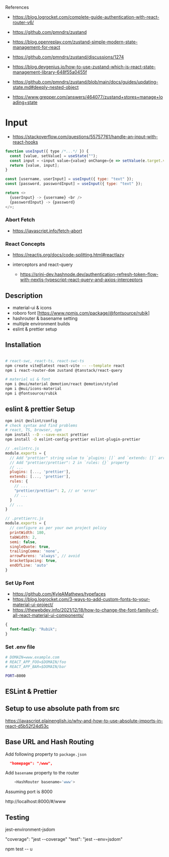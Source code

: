 References

- https://blog.logrocket.com/complete-guide-authentication-with-react-router-v6/
- https://github.com/pmndrs/zustand
- https://blog.openreplay.com/zustand-simple-modern-state-management-for-react

- https://github.com/pmndrs/zustand/discussions/1274
- https://blog.devgenius.io/how-to-use-zustand-which-is-react-state-management-library-648f55a0455f
- https://github.com/pmndrs/zustand/blob/main/docs/guides/updating-state.md#deeply-nested-object

- https://www.grepper.com/answers/464077/zustand+stores+manage+loading+state

# Input

- https://stackoverflow.com/questions/55757761/handle-an-input-with-react-hooks

```js
function useInput({ type /*...*/ }) {
  const [value, setValue] = useState("");
  const input = <input value={value} onChange={e => setValue(e.target.value)} type={type} />;
  return [value, input];
}

const [username, userInput] = useInput({ type: "text" });
const [password, passwordInput] = useInput({ type: "text" });

return <>
  {userInput} -> {username} <br />
  {passwordInput} -> {password}
</>;
```

### Abort Fetch

- https://javascript.info/fetch-abort

### React Concepts

- https://reactjs.org/docs/code-splitting.html#reactlazy

- interceptors and react-query
  - https://srini-dev.hashnode.dev/authentication-refresh-token-flow-with-nextjs-typescript-react-query-and-axios-interceptors




## Description

- material-ui & icons
- roboro font [https://www.npmjs.com/package/@fontsource/rubik]
- hashrouter & basename setting
- multiple environment builds
- eslint & prettier setup

## Installation

```bash

# react-swc, react-ts, react-swc-ts
npm create vite@latest react-vite -- --template react
npm i react-router-dom zustand @tanstack/react-query

# material ui & font
npm i @mui/material @emotion/react @emotion/styled
npm i @mui/icons-material
npm i @fontsource/rubik
```

## eslint & prettier Setup

```bash
npm init @eslint/config
# check syntax and find problems
# react, TS, browser, npm
npm install --D --save-exact prettier
npm install -D eslint-config-prettier eslint-plugin-prettier
```



```js
// .eslintrc.js
module.exports = {
  // Add "prettier" string value to `plugins: []` and `extends: []` array
  // Add "prettier/prettier": 2 in `rules: {}` property
  // ...
  plugins: [..., 'prettier'],
  extends: [..., 'prettier'],
  rules: {
    // ...
    "prettier/prettier": 2, // or 'error'
    // ...
  }
  // ...
}
```

```js
// .prettierrc.js
module.exports = {
  // configure as per your own project policy
  printWidth: 180,
  tabWidth: 2,
  semi: false,
  singleQuote: true,
  trailingComma: 'none',
  arrowParens: 'always', // avoid
  bracketSpacing: true,
  endOfLine: 'auto'
}
```

### Set Up Font

- https://github.com/KyleAMathews/typefaces
- https://blog.logrocket.com/3-ways-to-add-custom-fonts-to-your-material-ui-project/
- https://thewebdev.info/2021/12/18/how-to-change-the-font-family-of-all-react-material-ui-components/

```css
{
  font-family: "Rubik";
}
```

### Set .env file

```bash
# DOMAIN=www.example.com
# REACT_APP_FOO=$DOMAIN/foo
# REACT_APP_BAR=$DOMAIN/bar

PORT=8000
```


## ESLint & Prettier


## Setup to use absolute path from src

https://javascript.plainenglish.io/why-and-how-to-use-absolute-imports-in-react-d5b52f24d53c


## Base URL and Hash Routing

Add following property to `package.json`

```json
  "homepage": "/www",
```

Add `basename` property to the router

```js
    <HashRouter basename='www'>
```

Assuming port is 8000

http://localhost:8000/#/www



## Testing

jest-environment-jsdom

"coverage": "jest --coverage"
"test": "jest --env=jsdom"

npm test -- u

